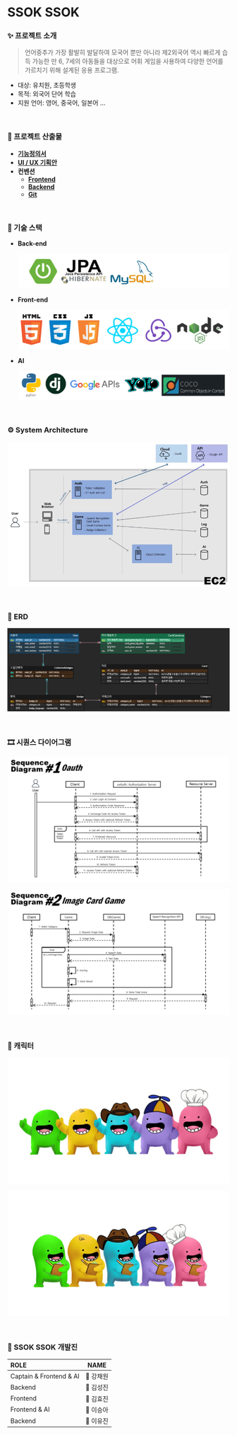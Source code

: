 # SSOK SSOK

### ✨ 프로젝트 소개

> 언어중추가 가장 활발히 발달하여 모국어 뿐만 아니라 제2외국어 역시 빠르게 습득 가능한 만 6, 7세의 아동들을 대상으로 어휘 게임을 사용하여 다양한 언어를 가르치기 위해 설계된 응용 프로그램.

- 대상: 유치원, 초등학생
- 목적: 외국어 단어 학습
- 지원 언어: 영어, 중국어, 일본어 ...

<br/>

### 📝 프로젝트 산출물

- **[기능정의서](https://drive.google.com/file/d/11XOk8slJzFT4OeCsT6g3aLQEHd_RBoXg/view?usp=sharing)**
- **[UI / UX 기획안](https://scene.zeplin.io/project/604b1c4af2a74e9762e56a2d)**
- **컨벤션**
  - **[Frontend](https://drive.google.com/file/d/1r4TwL8FZPtXl6Qu_URC9X5fPLwS4ewhY/view?usp=sharing)**
  - **[Backend](https://drive.google.com/file/d/1Lu1NI_9eoSqKUJLGmqbckmLPx6H8yEfh/view?usp=sharing)**
  - **[Git](https://drive.google.com/file/d/1JF-gLLxCqfaKGRXeTzfED7pqIz8puCCE/view?usp=sharing)**

<br/>

### 🔨 기술 스택

- **Back-end**

  ![기술스택-1](images/기술스택-1.png)
- **Front-end**

  ![기술스택-2](images/기술스택-2.png)
- **AI**

  ![기술스택-3](images/기술스택-3.png)

<br/>

### :gear: System Architecture

![architecture](images/architecture.png)

<br/>

### 🧱 ERD

![ERD_0315](images/ERD_0315.png)

<br/>

### 🎞 시퀀스 다이어그램

![sequence diagram1](images/SequenceDiagram-Oauth.jpg)
<br/>

![sequence diagram2](images/SequenceDiagram-ImageCardGame.jpg)

<br/>

### 💙 캐릭터

![mascot1](images/mascot.jpg)

![mascot2](images/mascot2.jpg)

<br/>

### 👬 SSOK SSOK 개발진

| ROLE                    | NAME           |
| :---------------------- | -------------- |
| Captain & Frontend & AI | :crown: 강채원 |
| Backend                 | 👦 김성진       |
| Frontend                | 👧 김효진       |
| Frontend & AI           | 👧 이승아       |
| Backend                 | 👧 이유진       |

